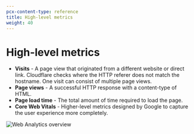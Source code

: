 ```yaml
---
pcx-content-type: reference
title: High-level metrics
weight: 40
---
```


# High-level metrics

*   **Visits** - A page view that originated from a different website or direct link. Cloudflare checks where the HTTP referer does not match the hostname. One visit can consist of multiple page views.
*   **Page views** - A successful HTTP response with a content-type of HTML.
*   **Page load time** - The total amount of time required to load the page.
*   **Core Web Vitals** - Higher-level metrics designed by Google to capture the user experience more completely.

![Web Analytics overview](/analytics/static/images/dash-web_analytics-overview.png)
